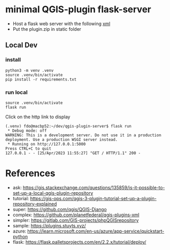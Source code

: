 # minimal QGIS-plugin flask-server

- Host a flask web server with the following [xml](templates/plugins.xml)
- Put the plugin.zip in static folder

## Local Dev
### install
```
python3 -m venv .venv
source .venv/bin/activate
pip install -r requirements.txt
```
### run local
```
source .venv/bin/activate
flask run
```
Click on the http link to display
```
(.venv) fdo@macbp52:~/dev/qgis-plugin-server$ flask run
 * Debug mode: off
WARNING: This is a development server. Do not use it in a production deployment. Use a production WSGI server instead.
 * Running on http://127.0.0.1:5000
Press CTRL+C to quit
127.0.0.1 - - [25/Apr/2023 11:55:27] "GET / HTTP/1.1" 200 -
```

# References
- ask: https://gis.stackexchange.com/questions/135859/is-it-possible-to-set-up-a-local-qgis-plugin-repository
- tutorial: https://gis-ops.com/qgis-3-plugin-tutorial-set-up-a-plugin-repository-explained
- super: https://github.com/qgis/QGIS-Django
- complex: https://github.com/planetfederal/qgis-plugins-xml
- simpler: https://gitlab.com/GIS-projects/phpQGISrepository 
- sample: https://plugins.stuyts.xyz/
- azure: https://learn.microsoft.com/en-us/azure/app-service/quickstart-python
- flask: https://flask.palletsprojects.com/en/2.2.x/tutorial/deploy/
